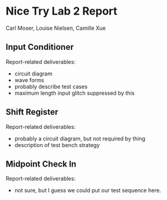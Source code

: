 # Nice Try Lab 2 Report

Carl Moser, Louise Nielsen, Camille Xue

## Input Conditioner

Report-related deliverables:
- circuit diagram
- wave forms
- probably describe test cases
- maximum length input glitch suppressed by this

## Shift Register

Report-related deliverables:
- probably a circuit diagram, but not required by thing
- description of test bench strategy

## Midpoint Check In

Report-related deliverables:
- not sure, but I guess we could put our test sequence here.

